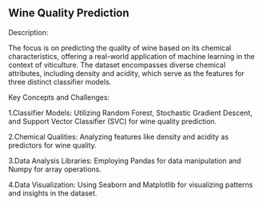 ## Wine Quality Prediction
Description:

The focus is on predicting the quality of wine based on its chemical characteristics, offering a
real-world application of machine learning in the context of viticulture. The dataset
encompasses diverse chemical attributes, including density and acidity, which serve as the
features for three distinct classifier models.

Key Concepts and Challenges:

1.Classifier Models: Utilizing Random Forest, Stochastic Gradient Descent, and Support
Vector Classifier (SVC) for wine quality prediction.

2.Chemical Qualities: Analyzing features like density and acidity as predictors for wine quality.

3.Data Analysis Libraries: Employing Pandas for data manipulation and Numpy for array
operations.

4.Data Visualization: Using Seaborn and Matplotlib for visualizing patterns and insights in the
dataset.
